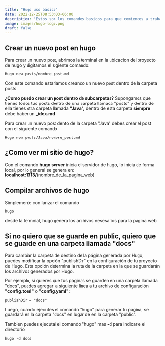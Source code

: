 ```yaml
---
title: "Hugo uso básico"
date: 2022-12-25T08:53:03-06:00
description: 'Estos son los comandos basicos para que comiences a trabajar con hugo'
image: images/hugo-logo.png
draft: false
---
```


## Crear un nuevo post en hugo
Para crear un nuevo post, abrimos la terminal en la ubicacion del proyecto de hugo y digitamos el sigiente comando:

    Hugo new posts/nombre_post.md

Con este comando estariamos creando un nuevo post dentro de la carpeta posts

**¿Como puedo crear un post dentro de subcarpetas?**
Supongamos que tienes todos tus posts dentro de una carpeta llamada "posts" y dentro de ella tienes otra carpeta llamada **"Java",** dentro de esta carpeta **siempre** debe haber un **_idex.md**

Para crear un nuevo post dento de la carpeta "Java" debes crear el post con el siguiente comando

    Hugo new posts/Java/nombre_post.md


## ¿Como ver mi sitio de hugo?
Con el comando **hugo server** inicia el servidor de hugo, lo inicia de forma local, por lo general se genera en: **localhost:1313/**(nombre_de_la_pagina_web)

## Compilar archivos de hugo
Simplemente con lanzar el comando 

    hugo
desde la termnial, hugo genera los archivos nesesarios para la pagina web


## Si no quiero que se guarde en public, quiero que se guarde en una carpeta llamada "docs"

Para cambiar la carpeta de destino de la página generada por Hugo, puedes modificar la opción "publishDir" en la configuración de tu proyecto de Hugo. Esta opción determina la ruta de la carpeta en la que se guardarán los archivos generados por Hugo.

Por ejemplo, si quieres que tus páginas se guarden en una carpeta llamada "docs", puedes agregar la siguiente línea a tu archivo de configuración **"config.toml"** o **"config.yaml"**:

    publishDir = "docs"

Luego, cuando ejecutes el comando "hugo" para generar tu página, se guardará en la carpeta "docs" en lugar de en la carpeta "public".

Tambien puedes ejecutal el comando "hugo" mas **-d** para indicarle el directorio

    hugo -d docs